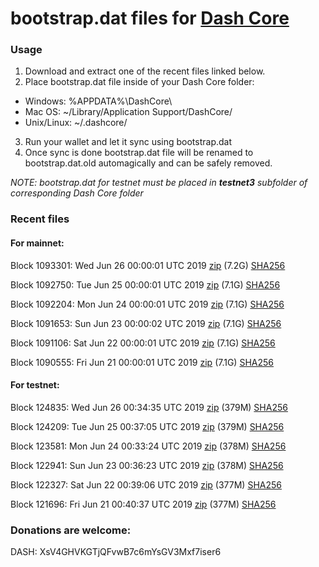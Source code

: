 # bootstrap.dat files for [Dash Core](https://www.dash.org)

### Usage

1. Download and extract one of the recent files linked below.
2. Place bootstrap.dat file inside of your Dash Core folder:
 - Windows: %APPDATA%\DashCore\
 - Mac OS: ~/Library/Application Support/DashCore/
 - Unix/Linux: ~/.dashcore/
3. Run your wallet and let it sync using bootstrap.dat
4. Once sync is done bootstrap.dat file will be renamed to bootstrap.dat.old automagically and can be safely removed.

_NOTE: bootstrap.dat for testnet must be placed in **testnet3** subfolder of corresponding Dash Core folder_

### Recent files

#### For mainnet:

Block 1093301: Wed Jun 26 00:00:01 UTC 2019 [zip](https://dash-bootstrap.ams3.digitaloceanspaces.com/mainnet/2019-06-26/bootstrap.dat.zip) (7.2G) [SHA256](https://dash-bootstrap.ams3.digitaloceanspaces.com/mainnet/2019-06-26/sha256.txt)

Block 1092750: Tue Jun 25 00:00:01 UTC 2019 [zip](https://dash-bootstrap.ams3.digitaloceanspaces.com/mainnet/2019-06-25/bootstrap.dat.zip) (7.1G) [SHA256](https://dash-bootstrap.ams3.digitaloceanspaces.com/mainnet/2019-06-25/sha256.txt)

Block 1092204: Mon Jun 24 00:00:01 UTC 2019 [zip](https://dash-bootstrap.ams3.digitaloceanspaces.com/mainnet/2019-06-24/bootstrap.dat.zip) (7.1G) [SHA256](https://dash-bootstrap.ams3.digitaloceanspaces.com/mainnet/2019-06-24/sha256.txt)

Block 1091653: Sun Jun 23 00:00:02 UTC 2019 [zip](https://dash-bootstrap.ams3.digitaloceanspaces.com/mainnet/2019-06-23/bootstrap.dat.zip) (7.1G) [SHA256](https://dash-bootstrap.ams3.digitaloceanspaces.com/mainnet/2019-06-23/sha256.txt)

Block 1091106: Sat Jun 22 00:00:01 UTC 2019 [zip](https://dash-bootstrap.ams3.digitaloceanspaces.com/mainnet/2019-06-22/bootstrap.dat.zip) (7.1G) [SHA256](https://dash-bootstrap.ams3.digitaloceanspaces.com/mainnet/2019-06-22/sha256.txt)

Block 1090555: Fri Jun 21 00:00:01 UTC 2019 [zip](https://dash-bootstrap.ams3.digitaloceanspaces.com/mainnet/2019-06-21/bootstrap.dat.zip) (7.1G) [SHA256](https://dash-bootstrap.ams3.digitaloceanspaces.com/mainnet/2019-06-21/sha256.txt)


#### For testnet:

Block 124835: Wed Jun 26 00:34:35 UTC 2019 [zip](https://dash-bootstrap.ams3.digitaloceanspaces.com/testnet/2019-06-26/bootstrap.dat.zip) (379M) [SHA256](https://dash-bootstrap.ams3.digitaloceanspaces.com/testnet/2019-06-26/sha256.txt)

Block 124209: Tue Jun 25 00:37:05 UTC 2019 [zip](https://dash-bootstrap.ams3.digitaloceanspaces.com/testnet/2019-06-25/bootstrap.dat.zip) (379M) [SHA256](https://dash-bootstrap.ams3.digitaloceanspaces.com/testnet/2019-06-25/sha256.txt)

Block 123581: Mon Jun 24 00:33:24 UTC 2019 [zip](https://dash-bootstrap.ams3.digitaloceanspaces.com/testnet/2019-06-24/bootstrap.dat.zip) (378M) [SHA256](https://dash-bootstrap.ams3.digitaloceanspaces.com/testnet/2019-06-24/sha256.txt)

Block 122941: Sun Jun 23 00:36:23 UTC 2019 [zip](https://dash-bootstrap.ams3.digitaloceanspaces.com/testnet/2019-06-23/bootstrap.dat.zip) (378M) [SHA256](https://dash-bootstrap.ams3.digitaloceanspaces.com/testnet/2019-06-23/sha256.txt)

Block 122327: Sat Jun 22 00:39:06 UTC 2019 [zip](https://dash-bootstrap.ams3.digitaloceanspaces.com/testnet/2019-06-22/bootstrap.dat.zip) (377M) [SHA256](https://dash-bootstrap.ams3.digitaloceanspaces.com/testnet/2019-06-22/sha256.txt)

Block 121696: Fri Jun 21 00:40:37 UTC 2019 [zip](https://dash-bootstrap.ams3.digitaloceanspaces.com/testnet/2019-06-21/bootstrap.dat.zip) (377M) [SHA256](https://dash-bootstrap.ams3.digitaloceanspaces.com/testnet/2019-06-21/sha256.txt)


### Donations are welcome:

DASH: XsV4GHVKGTjQFvwB7c6mYsGV3Mxf7iser6
